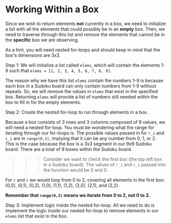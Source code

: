 <!--title={Working within a box: box()}-->

<!--badges={Algorithmns:18}-->

<!--concepts{Indexing 2D Lists, For Loops}-->

# Working Within a Box


Since we wish to return elements **not** currently in a box, we need to initialize a list with all the elements that could possibly be in an **empty** box. Then, we need to traverse through this list and remove the elements that cannot be in the **specific** box we are observing.

As a hint, you will need nested for-loops and should keep in mind that the box's dimensions are 3x3.

Step 1: We will initialize a list called `elems`, which will contain the elements 1-9 such that `elems = [1, 2, 3, 4, 5, 6, 7, 8, 9]`. 

The reason why we have this list `elems` contain the numbers 1-9 is because each box in a Sudoku board can only contain numbers from 1-9 without repeats. So, we will remove the values in `elems` that exist in the specified box. Returning  `elems` will provide a list of numbers still needed within the box to fill in for the empty elements.

Step 2: Create the nested for-loop to run through elements in a box. 

Because a box consists of 3 rows and 3 columns composed of 9 values, we will need a nested for-loop. You must be wondering what the range for iterating through our for-loops is. The possible values passed in for `r_i` and `c_i` are in `range(0,3)`, implying that it can be any number from 0, 1, or 2. This is the case because the box is a 3x3 segment in our 9x9 Sudoku board. There are a total of 9 boxes within the Sudoku board. 


>>> Consider we want to check the first box (the top left box in a Sudoku board). The values of `r_i` and `c_i` passed into the function would be 0 and 0. 

For `r` and `c` we would loop from 0 to 2, covering all elements in the first box: (0,0), (0,1), (0,2), (1,0), (1,1), (1,2), (2,0), (2,1), and (2,2). 

**Remember that `range(0,3)` means we iterate from 0 to 2, not 0 to 3.**

Step 3: Implement logic inside the nested for-loop.
All we need to do is implement the logic inside our nested for-loop to remove elements in our `elems` list that exist in the box. 







